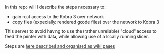 In this repo will I describe the steps necessary to:
 - gain root access to the Kobra 3 over network
 - copy files (expecially: rendered gcode files) over the network to Kobra 3

This serves to avoid having to use the (rather unreliable) "cloud" access to feed
the printer with data, while allowing use of a locally running slicer.

Steps are [here described and organised as wiki pages](https://github.com/Bushmills/Anycubic-Kobra-3-rooted/wiki/Top)
